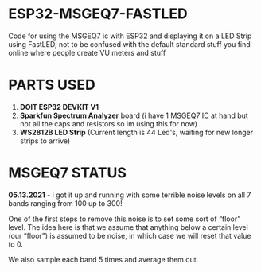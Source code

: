 # ESP32-MSGEQ7-FASTLED
Code for using the MSGEQ7 ic with ESP32 and displaying it on a LED Strip using FastLED, not to be confused with the default standard stuff you find online where people create VU meters and stuff

# PARTS USED
1. **DOIT ESP32 DEVKIT V1**
2. **Sparkfun Spectrum Analyzer** board (i have 1 MSGEQ7 IC at hand but not all the caps and resistors so im using this for now)
3. **WS2812B LED Strip** (Current length is 44 Led's, waiting for new longer strips to arrive)

# MSGEQ7 STATUS
**05.13.2021** - i got it up and running with some terrible noise levels on all 7 bands ranging from 100 up to 300!

One of the first steps to remove this noise is to set some sort of “floor” level. The idea here is that we assume that anything below a certain level (our “floor”) is assumed to be noise, in which case we will reset that value to 0.

We also sample each band 5 times and average them out.
